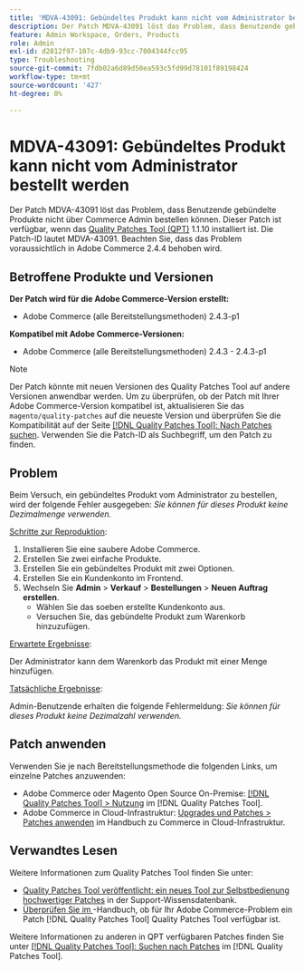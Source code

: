 ```yaml
---
title: 'MDVA-43091: Gebündeltes Produkt kann nicht vom Administrator bestellt werden'
description: Der Patch MDVA-43091 löst das Problem, dass Benutzende gebündelte Produkte nicht über Commerce Admin bestellen können. Dieser Patch ist verfügbar, wenn das [Quality Patches Tool (QPT)](https://experienceleague.adobe.com/de/docs/commerce-operations/tools/quality-patches-tool/quality-patches-tool-to-self-serve-quality-patches) 1.1.10 installiert ist. Die Patch-ID lautet MDVA-43091. Beachten Sie, dass das Problem voraussichtlich in Adobe Commerce 2.4.4 behoben wird.
feature: Admin Workspace, Orders, Products
role: Admin
exl-id: d2812f97-107c-4db9-93cc-7004344fcc95
type: Troubleshooting
source-git-commit: 7fdb02a6d89d50ea593c5fd99d78101f89198424
workflow-type: tm+mt
source-wordcount: '427'
ht-degree: 0%

---
```


# MDVA-43091: Gebündeltes Produkt kann nicht vom Administrator bestellt werden

Der Patch MDVA-43091 löst das Problem, dass Benutzende gebündelte Produkte nicht über Commerce Admin bestellen können. Dieser Patch ist verfügbar, wenn das [Quality Patches Tool (QPT)](https://experienceleague.adobe.com/de/docs/commerce-operations/tools/quality-patches-tool/quality-patches-tool-to-self-serve-quality-patches) 1.1.10 installiert ist. Die Patch-ID lautet MDVA-43091. Beachten Sie, dass das Problem voraussichtlich in Adobe Commerce 2.4.4 behoben wird.

## Betroffene Produkte und Versionen

**Der Patch wird für die Adobe Commerce-Version erstellt:**

* Adobe Commerce (alle Bereitstellungsmethoden) 2.4.3-p1

**Kompatibel mit Adobe Commerce-Versionen:**

* Adobe Commerce (alle Bereitstellungsmethoden) 2.4.3 - 2.4.3-p1

>[!NOTE]
>
>Der Patch könnte mit neuen Versionen des Quality Patches Tool auf andere Versionen anwendbar werden. Um zu überprüfen, ob der Patch mit Ihrer Adobe Commerce-Version kompatibel ist, aktualisieren Sie das `magento/quality-patches` auf die neueste Version und überprüfen Sie die Kompatibilität auf der Seite [[!DNL Quality Patches Tool]: Nach Patches suchen](https://experienceleague.adobe.com/de/docs/commerce-operations/tools/quality-patches-tool/quality-patches-tool-to-self-serve-quality-patches). Verwenden Sie die Patch-ID als Suchbegriff, um den Patch zu finden.

## Problem

Beim Versuch, ein gebündeltes Produkt vom Administrator zu bestellen, wird der folgende Fehler ausgegeben: *Sie können für dieses Produkt keine Dezimalmenge verwenden.*

<u>Schritte zur Reproduktion</u>:

1. Installieren Sie eine saubere Adobe Commerce.
1. Erstellen Sie zwei einfache Produkte.
1. Erstellen Sie ein gebündeltes Produkt mit zwei Optionen.
1. Erstellen Sie ein Kundenkonto im Frontend.
1. Wechseln Sie **Admin** > **Verkauf** > **Bestellungen** > **Neuen Auftrag erstellen**.
   * Wählen Sie das soeben erstellte Kundenkonto aus.
   * Versuchen Sie, das gebündelte Produkt zum Warenkorb hinzuzufügen.

<u>Erwartete Ergebnisse</u>:

Der Administrator kann dem Warenkorb das Produkt mit einer Menge hinzufügen.

<u>Tatsächliche Ergebnisse</u>:

Admin-Benutzende erhalten die folgende Fehlermeldung: *Sie können für dieses Produkt keine Dezimalzahl verwenden.*

## Patch anwenden

Verwenden Sie je nach Bereitstellungsmethode die folgenden Links, um einzelne Patches anzuwenden:

* Adobe Commerce oder Magento Open Source On-Premise: [[!DNL Quality Patches Tool] > Nutzung](/help/tools/quality-patches-tool/usage.md) im [!DNL Quality Patches Tool].
* Adobe Commerce in Cloud-Infrastruktur: [Upgrades und Patches > Patches anwenden](https://experienceleague.adobe.com/docs/commerce-cloud-service/user-guide/develop/upgrade/apply-patches.html?lang=de) im Handbuch zu Commerce in Cloud-Infrastruktur.

## Verwandtes Lesen

Weitere Informationen zum Quality Patches Tool finden Sie unter:

* [Quality Patches Tool veröffentlicht: ein neues Tool zur Selbstbedienung hochwertiger Patches](https://experienceleague.adobe.com/de/docs/commerce-operations/tools/quality-patches-tool/quality-patches-tool-to-self-serve-quality-patches) in der Support-Wissensdatenbank.
* [Überprüfen Sie im &#x200B;](/help/tools/quality-patches-tool/patches-available-in-qpt/check-patch-for-magento-issue-with-magento-quality-patches.md)-Handbuch, ob für Ihr Adobe Commerce-Problem ein Patch [!DNL Quality Patches Tool] Quality Patches Tool verfügbar ist.

Weitere Informationen zu anderen in QPT verfügbaren Patches finden Sie unter [[!DNL Quality Patches Tool]: Suchen nach Patches](https://experienceleague.adobe.com/tools/commerce-quality-patches/index.html?lang=de) im [!DNL Quality Patches Tool].
